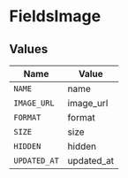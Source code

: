 # FieldsImage


## Values

| Name         | Value        |
| ------------ | ------------ |
| `NAME`       | name         |
| `IMAGE_URL`  | image_url    |
| `FORMAT`     | format       |
| `SIZE`       | size         |
| `HIDDEN`     | hidden       |
| `UPDATED_AT` | updated_at   |